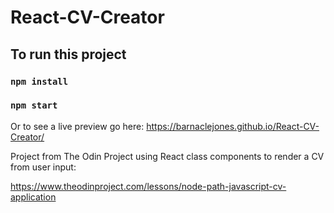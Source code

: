 # React-CV-Creator

## To run this project

### `npm install`

### `npm start`

Or to see a live preview go here: https://barnaclejones.github.io/React-CV-Creator/


Project from The Odin Project using React class components to render a CV from user input:

https://www.theodinproject.com/lessons/node-path-javascript-cv-application

